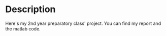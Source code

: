 # Description
Here's my 2nd year preparatory class' project. You can find my report and the matlab code.
